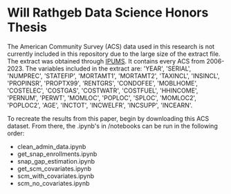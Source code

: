 # Will Rathgeb Data Science Honors Thesis

The American Community Survey (ACS) data used in this research is not currently included in this repository due to the large size of the extract file. The extract was obtained through [IPUMS](https://usa.ipums.org/usa/). It contains every ACS from 2006-2023. The variables included in the extract are: 'YEAR', 'SERIAL', 'NUMPREC', 'STATEFIP', 'MORTAMT1', 'MORTAMT2', 'TAXINCL', 'INSINCL', 'PROPINSR', 'PROPTX99', 'RENTGRS', 'CONDOFEE', 'MOBLHOME', 'COSTELEC', 'COSTGAS', 'COSTWATR', 'COSTFUEL', 'HHINCOME', 'PERNUM', 'PERWT', 'MOMLOC', 'POPLOC', 'SPLOC', 'MOMLOC2', 'POPLOC2', 'AGE', 'INCTOT', 'INCWELFR', 'INCSUPP', 'INCEARN'.

To recreate the results from this paper, begin by downloading this ACS dataset. From there, the .ipynb's in /notebooks can be run in the following order:
- clean_admin_data.ipynb
- get_snap_enrollments.ipynb
- snap_gap_estimation.ipynb
- get_scm_covariates.ipynb
- scm_with_covariates.ipynb
- scm_no_covariates.ipynb